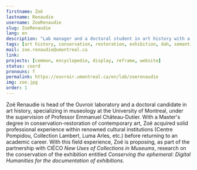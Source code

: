 ```yaml
---
firstname: Zoë
lastname: Renaudie
username: ZoeRenaudie
slug: ZoeRenaudie
lang: en
description: "Lab manager and a doctoral student in art history with a specialization in museology and digital humanities."
tags: [art history, conservation, restoration, exhibition, dah, semantic web]
mail: zoe.renaudie@umontreal.ca
link:
projects: [common, encyclopedie, display, reframe, website]
status: coord
pronouns: f
permalink: https://ouvroir.umontreal.ca/en/lab/zoerenaudie
img: zoe.jpg
order: 1
---
```


Zoë Renaudie is head of the Ouvroir laboratory and a doctoral candidate in art history, specializing in museology at the University of Montreal, under the supervision of Professor Emmanuel Château-Dutier. With a Master's degree in conservation-restoration of contemporary art, Zoë acquired solid professional experience within renowned cultural institutions (Centre Pompidou, Collection Lambert, Luma Arles, etc.) before returning to an academic career. With this field experience, Zoë is proposing, as part of the partnership with CIÉCO _New Uses of Collections in Museums_, research on the conservation of the exhibition entitled _Conserving the ephemeral: Digital Humanities for the documentation of exhibitions_.
